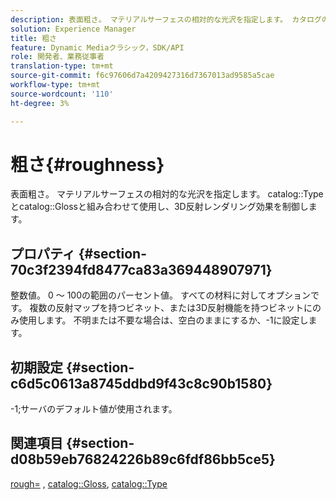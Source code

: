 ```yaml
---
description: 表面粗さ。 マテリアルサーフェスの相対的な光沢を指定します。 カタログの種類とカタログの光沢と組み合わせて使用し、3D反射レンダリング効果を制御します。
solution: Experience Manager
title: 粗さ
feature: Dynamic Mediaクラシック，SDK/API
role: 開発者、業務従事者
translation-type: tm+mt
source-git-commit: f6c97606d7a4209427316d7367013ad9585a5cae
workflow-type: tm+mt
source-wordcount: '110'
ht-degree: 3%

---
```



# 粗さ{#roughness}

表面粗さ。 マテリアルサーフェスの相対的な光沢を指定します。 catalog::Typeとcatalog::Glossと組み合わせて使用し、3D反射レンダリング効果を制御します。

## プロパティ {#section-70c3f2394fd8477ca83a369448907971}

整数値。 0 ～ 100の範囲のパーセント値。 すべての材料に対してオプションです。 複数の反射マップを持つビネット、または3D反射機能を持つビネットにのみ使用します。 不明または不要な場合は、空白のままにするか、-1に設定します。

## 初期設定 {#section-c6d5c0613a8745ddbd9f43c8c90b1580}

-1;サーバのデフォルト値が使用されます。

## 関連項目 {#section-d08b59eb76824226b89c6fdf86bb5ce5}

[rough=](../../../../../ir-api/http-protocol/image-rendering-api-ref/c-ir-http-protocol-ref/c-ir-http-protocol-command-reference/r-ir-rough.md#reference-00add846b09f4dc39420bda1ca414180) ,  [catalog::Gloss](../../../../../ir-api/material-cat/image-rendering-api-ref/c-ir-material-catalog/c-ir-material-data-reference/r-ir-cat-gloss.md#reference-5277f62a67e2408ab94699aa712f1eeb),  [catalog::Type](../../../../../ir-api/material-cat/image-rendering-api-ref/c-ir-material-catalog/c-ir-material-data-reference/r-ir-cat-type.md#reference-9bea147dda9f4e74bc0ec79dcc0d9161)
